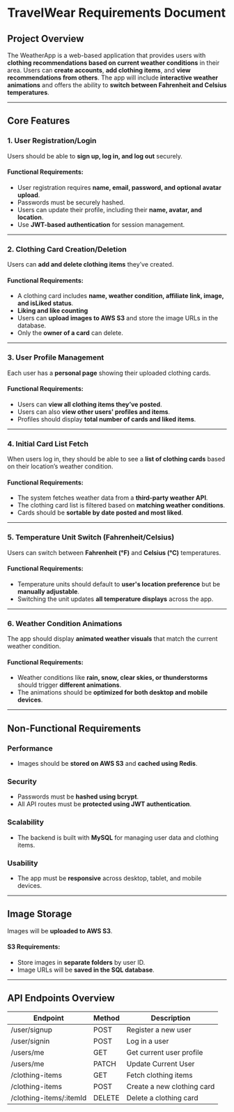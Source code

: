 # TravelWear Requirements Document

## Project Overview

The WeatherApp is a web-based application that provides users with **clothing recommendations based on current weather conditions** in their area. Users can **create accounts**, **add clothing items**, and **view recommendations from others**. The app will include **interactive weather animations** and offers the ability to **switch between Fahrenheit and Celsius temperatures**.

---

## Core Features

### 1. User Registration/Login

Users should be able to **sign up, log in, and log out** securely.

#### Functional Requirements:

- User registration requires **name, email, password, and optional avatar upload**.
- Passwords must be securely hashed.
- Users can update their profile, including their **name, avatar, and location**. <!-- Updating location will be in a later feature -->
- Use **JWT-based authentication** for session management.

---

### 2. Clothing Card Creation/Deletion

Users can **add and delete clothing items** they’ve created.

#### Functional Requirements:

- A clothing card includes **name, weather condition, affiliate link, image, and isLiked status**.
- **Liking and like counting** <!-- Will be a later feature -->
- Users can **upload images to AWS S3** and store the image URLs in the database.
- Only the **owner of a card** can delete.

---

### 3. User Profile Management

Each user has a **personal page** showing their uploaded clothing cards.

#### Functional Requirements:

- Users can **view all clothing items they’ve posted**.
- Users can also **view other users' profiles and items**.
- Profiles should display **total number of cards and liked items**. <!-- Will be a later feature -->

---

### 4. Initial Card List Fetch

When users log in, they should be able to see a **list of clothing cards** based on their location’s weather condition.

#### Functional Requirements:

- The system fetches weather data from a **third-party weather API**.
- The clothing card list is filtered based on **matching weather conditions**.
- Cards should be **sortable by date posted and most liked**. <!-- Will be a later feature -->

---

### 5. Temperature Unit Switch (Fahrenheit/Celsius)

Users can switch between **Fahrenheit (°F)** and **Celsius (°C)** temperatures.

#### Functional Requirements:

- Temperature units should default to **user's location preference** but be **manually adjustable**. <!-- Will be a later feature -->
- Switching the unit updates **all temperature displays** across the app.

---

### 6. Weather Condition Animations

The app should display **animated weather visuals** that match the current weather condition. <!-- Will be a later feature -->

#### Functional Requirements:

- Weather conditions like **rain, snow, clear skies, or thunderstorms** should trigger **different animations**. <!-- Will be a later feature -->
- The animations should be **optimized for both desktop and mobile devices**. <!-- Will be a later feature -->

---

## Non-Functional Requirements

### Performance

- Images should be **stored on AWS S3** and **cached using Redis**. <!-- Will be a later feature -->

### Security

- Passwords must be **hashed using bcrypt**.
- All API routes must be **protected using JWT authentication**.

### Scalability

- The backend is built with **MySQL** for managing user data and clothing items.

### Usability

- The app must be **responsive** across desktop, tablet, and mobile devices. <!-- Will be a later feature -->

---

## Image Storage

Images will be **uploaded to AWS S3**. <!-- Will be a later feature -->

#### S3 Requirements:

- Store images in **separate folders** by user ID. <!-- Will be a later feature -->
- Image URLs will be **saved in the SQL database**.

---

## API Endpoints Overview

| **Endpoint**            | **Method** | **Description**            |
| ----------------------- | ---------- | -------------------------- |
| /user/signup            | POST       | Register a new user        |
| /user/signin            | POST       | Log in a user              |
| /users/me               | GET        | Get current user profile   |
| /users/me               | PATCH      | Update Current User        |
| /clothing-items         | GET        | Fetch clothing items       |
| /clothing-items         | POST       | Create a new clothing card |
| /clothing-items/:itemId | DELETE     | Delete a clothing card     |
